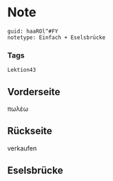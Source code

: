 # Note
```
guid: haaROl^#FY
notetype: Einfach + Eselsbrücke
```

### Tags
```
Lektion43
```

## Vorderseite
πωλέω

## Rückseite
verkaufen

## Eselsbrücke


